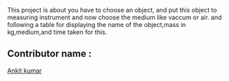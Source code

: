 This project is about you have to choose an object, and put this object to measuring instrument
and now choose the medium like vaccum or air.
and following a table for displaying 
the name of the object,mass in kg,medium,and time taken for this.


## Contributor name :
 [Ankit kumar](https://github.com/PrajapatiAnkit)
